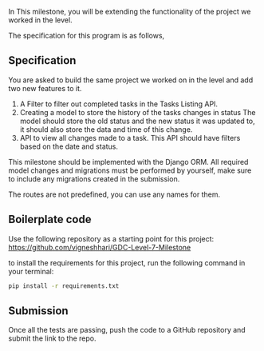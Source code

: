 In This milestone, you will be extending the functionality of the project we worked in the level.

The specification for this program is as follows,

## Specification

You are asked to build the same project we worked on in the level and add two new features to it.

1) A Filter to filter out completed tasks in the Tasks Listing API.
2) Creating a model to store the history of the tasks changes in status
    The model should store the old status and the new status it was updated to, it should also store the data and time of this change.
3) API to view all changes made to a task. This API should have filters based on the date and status.


This milestone should be implemented with the Django ORM. All required model changes and migrations must be performed by yourself, make sure to include any migrations created in the submission.

The routes are not predefined, you can use any names for them.

## Boilerplate code

Use the following repository as a starting point for this project: https://github.com/vigneshhari/GDC-Level-7-Milestone

to install the requirements for this project, run the following command in your terminal:

```bash
pip install -r requirements.txt
```

## Submission

Once all the tests are passing, push the code to a GitHub repository and submit the link to the repo.
